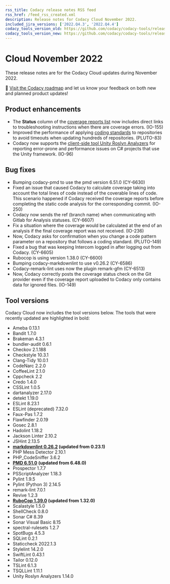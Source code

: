 ```yaml
---
rss_title: Codacy release notes RSS feed
rss_href: /feed_rss_created.xml
description: Release notes for Codacy Cloud November 2022.
included_jira_versions: ['2022.Q4.3', '2022.Q4.4']
codacy_tools_version_old: https://github.com/codacy/codacy-tools/releases/tag/6.5.4
codacy_tools_version_new: https://github.com/codacy/codacy-tools/releases/tag/6.6.5
---
```


# Cloud November 2022

These release notes are for the Codacy Cloud updates during November 2022.

📢 [Visit the Codacy roadmap](https://roadmap.codacy.com) and <span class="skip-vale">let us know</span> your feedback on both new and planned product updates!

<!--TODO Check these issues manually

Jira issues without release notes

Epics:
-   https://codacy.atlassian.net/browse/IO-247
-   https://codacy.atlassian.net/browse/IO-152
-   https://codacy.atlassian.net/browse/PLUTO-121
Bugs and Community Issues:
Others:
-   https://codacy.atlassian.net/browse/CY-6587
-   https://codacy.atlassian.net/browse/CY-6579
-   https://codacy.atlassian.net/browse/IO-164
-   https://codacy.atlassian.net/browse/CY-6533
-   https://codacy.atlassian.net/browse/IO-115
-   https://codacy.atlassian.net/browse/CY-6180

Jira issues with disabled release notes

Epics:
-   https://codacy.atlassian.net/browse/IO-151
-   https://codacy.atlassian.net/browse/PLUTO-106
-   https://codacy.atlassian.net/browse/CY-5953
-   https://codacy.atlassian.net/browse/CY-4844
Bugs and Community Issues:
-   https://codacy.atlassian.net/browse/CY-6639
-   https://codacy.atlassian.net/browse/IO-255
-   https://codacy.atlassian.net/browse/IO-240
-   https://codacy.atlassian.net/browse/CY-6594
-   https://codacy.atlassian.net/browse/CY-6590
-   https://codacy.atlassian.net/browse/CY-6584
-   https://codacy.atlassian.net/browse/CY-6504
-->

## Product enhancements

-   The **Status** column of the [coverage reports list](../../coverage-reporter/index.md#validating-coverage) now includes direct links to troubleshooting instructions when there are coverage errors. (IO-155)
-   Improved the performance of applying [coding standards](../../organizations/using-a-coding-standard.md) to repositories to avoid timeouts when updating hundreds of repositories. (PLUTO-83)
-   Codacy now supports the [client-side tool Unity Roslyn Analyzers](../../related-tools/local-analysis/client-side-tools.md) for reporting error-prone and performance issues on C# projects that use the Unity framework. (IO-96)

## Bug fixes

-   Bumping codacy-pmd to use the pmd version 6.51.0 (CY-6630)
-   Fixed an issue that caused Codacy to calculate coverage taking into account the total lines of code instead of the coverable lines of code. This scenario happened if Codacy received the coverage reports before completing the static code analysis for the corresponding commit. (IO-250)
-   Codacy now sends the ref (branch name) when communicating with Gitlab for Analysis statuses. (CY-6607)
-   Fix a situation where the coverage would be calculated at the end of an analysis if the final coverage report was not received. (IO-236)
-   Now, Codacy asks for confirmation when you change a code pattern parameter on a repository that follows a coding standard. (PLUTO-149)
-   Fixed a bug that was keeping Intercom logged in after logging out from Codacy. (CY-6605)
-   Rubocop is using version 1.38.0 (CY-6600)
-   Bumping codacy-markdownlint to use v0.26.2 (CY-6586)
-   Codacy-remark-lint uses now the plugin remark-gfm (CY-6513)
-   Now, Codacy correctly posts the coverage status check on the Git provider even if the coverage report uploaded to Codacy only contains data for ignored files. (IO-149)

## Tool versions

Codacy Cloud now includes the tool versions below. The tools that were recently updated are highlighted in bold:

-   Ameba 0.13.1
-   Bandit 1.7.0
-   Brakeman 4.3.1
-   bundler-audit 0.6.1
-   Checkov 2.1.188
-   Checkstyle 10.3.1
-   Clang-Tidy 10.0.1
-   CodeNarc 2.2.0
-   CoffeeLint 2.1.0
-   Cppcheck 2.2
-   Credo 1.4.0
-   CSSLint 1.0.5
-   dartanalyzer 2.17.0
-   detekt 1.19.0
-   ESLint 8.23.1
-   ESLint (deprecated) 7.32.0
-   Faux-Pas 1.7.2
-   Flawfinder 2.0.19
-   Gosec 2.8.1
-   Hadolint 1.18.2
-   Jackson Linter 2.10.2
-   JSHint 2.13.5
-   **[markdownlint 0.26.2](https://github.com/DavidAnson/markdownlint/releases/tag/v0.26.2) (updated from 0.23.1)**
-   PHP Mess Detector 2.10.1
-   PHP_CodeSniffer 3.6.2
-   **[PMD 6.51.0](https://pmd.sourceforge.io/pmd-6.51.0/pmd_release_notes.html) (updated from 6.48.0)**
-   Prospector 1.7.7
-   PSScriptAnalyzer 1.18.3
-   Pylint 1.9.5
-   Pylint (Python 3) 2.14.5
-   remark-lint 7.0.1
-   Revive 1.2.3
-   **[RuboCop 1.39.0](https://github.com/rubocop/rubocop/releases/tag/v1.39.0) (updated from 1.32.0)**
-   Scalastyle 1.5.0
-   ShellCheck 0.8.0
-   Sonar C# 8.39
-   Sonar Visual Basic 8.15
-   spectral-rulesets 1.2.7
-   SpotBugs 4.5.3
-   SQLint 0.2.1
-   Staticcheck 2022.1.3
-   Stylelint 14.2.0
-   SwiftLint 0.43.1
-   Tailor 0.12.0
-   TSLint 6.1.3
-   TSQLLint 1.11.1
-   Unity Roslyn Analyzers 1.14.0
